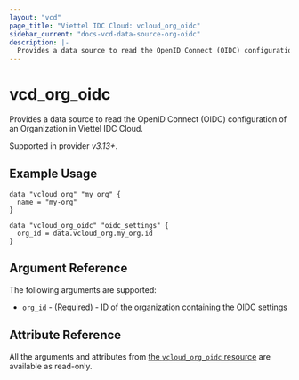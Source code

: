 ```yaml
---
layout: "vcd"
page_title: "Viettel IDC Cloud: vcloud_org_oidc"
sidebar_current: "docs-vcd-data-source-org-oidc"
description: |-
  Provides a data source to read the OpenID Connect (OIDC) configuration of an Organization in Viettel IDC Cloud.
---
```


# vcd\_org\_oidc

Provides a data source to read the OpenID Connect (OIDC) configuration of an Organization in Viettel IDC Cloud.

Supported in provider *v3.13+*.

## Example Usage

```hcl
data "vcloud_org" "my_org" {
  name = "my-org"
}

data "vcloud_org_oidc" "oidc_settings" {
  org_id = data.vcloud_org.my_org.id
}
```

## Argument Reference

The following arguments are supported:

* `org_id` - (Required) - ID of the organization containing the OIDC settings

## Attribute Reference

All the arguments and attributes from [the `vcloud_org_oidc` resource](/providers/terraform-viettelidc/vcloud/latest/docs/resources/org_oidc) are available as read-only.

